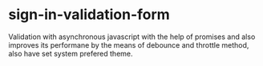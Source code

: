 # sign-in-validation-form
 Validation with asynchronous javascript with the help of promises and also improves its performane by the means of debounce and throttle method, also have set system prefered theme.
